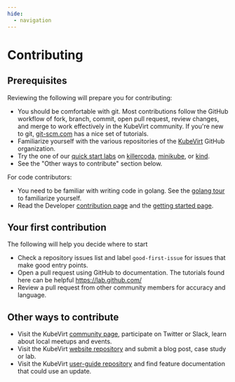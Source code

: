 ```yaml
---
hide:
  - navigation
---
```


# Contributing

## Prerequisites

Reviewing the following will prepare you for contributing:

* You should be comfortable with git. Most contributions follow the GitHub workflow of fork, branch, commit, open pull request, review changes, and merge to work effectively in the KubeVirt community.  If you're new to git, [git-scm.com](https://git-scm.com/doc) has a nice set of tutorials.
* Familiarize yourself with the various repositories of the [KubeVirt](https://github.com/kubevirt) GitHub organization.
* Try the one of our [quick start labs](https://kubevirt.io/user-guide/) on [killercoda](https://killercoda.com/kubevirt), [minikube](https://kubevirt.io/quickstart_minikube/), or [kind](https://kubevirt.io/quickstart_kind/).
* See the "Other ways to contribute" section below.

For code contributors:

* You need to be familiar with writing code in golang.  See the [golang tour](https://tour.golang.org/welcome/1) to familiarize yourself.
* Read the Developer [contribution page](https://github.com/kubevirt/kubevirt/blob/main/CONTRIBUTING.md) and the [getting started page](https://github.com/kubevirt/kubevirt/blob/main/docs/getting-started.md).

## Your first contribution

The following will help you decide where to start

* Check a repository issues list and label `good-first-issue` for issues that make good entry points.
* Open a pull request using GitHub to documentation. The tutorials found here can be helpful https://lab.github.com/
* Review a pull request from other community members for accuracy and language.

## Other ways to contribute

* Visit the KubeVirt [community page](https://kubevirt.io/community/), participate on Twitter or Slack, learn about local meetups and events.
* Visit the KubeVirt [website repository](https://github.com/kubevirt/kubevirt.github.io) and submit a blog post, case study or lab.
* Visit the KubeVirt [user-guide repository](https://github.com/kubevirt/user-guide) and find feature documentation that could use an update.
